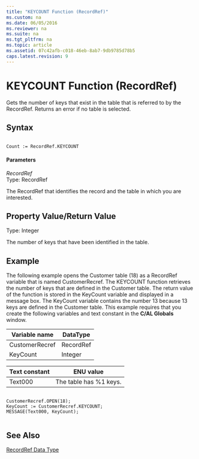 ```yaml
---
title: "KEYCOUNT Function (RecordRef)"
ms.custom: na
ms.date: 06/05/2016
ms.reviewer: na
ms.suite: na
ms.tgt_pltfrm: na
ms.topic: article
ms.assetid: 07c42afb-c018-46eb-8ab7-9db9785d78b5
caps.latest.revision: 9
---
```

# KEYCOUNT Function (RecordRef)
Gets the number of keys that exist in the table that is referred to by the RecordRef. Returns an error if no table is selected.  
  
## Syntax  
  
```  
  
Count := RecordRef.KEYCOUNT  
```  
  
#### Parameters  
 *RecordRef*  
 Type: RecordRef  
  
 The RecordRef that identifies the record and the table in which you are interested.  
  
## Property Value\/Return Value  
 Type: Integer  
  
 The number of keys that have been identified in the table.  
  
## Example  
 The following example opens the Customer table \(18\) as a RecordRef variable that is named CustomerRecref. The KEYCOUNT function retrieves the number of keys that are defined in the Customer table. The return value of the function is stored in the KeyCount variable and displayed in a message box. The KeyCount variable contains the number 13 because 13 keys are defined in the Customer table. This example requires that you create the following variables and text constant in the **C\/AL Globals** window.  
  
|Variable name|DataType|  
|-------------------|--------------|  
|CustomerRecref|RecordRef|  
|KeyCount|Integer|  
  
|Text constant|ENU value|  
|-------------------|---------------|  
|Text000|The table has %1 keys.|  
  
```  
  
CustomerRecref.OPEN(18);  
KeyCount := CustomerRecref.KEYCOUNT;  
MESSAGE(Text000, KeyCount);  
  
```  
  
## See Also  
 [RecordRef Data Type](RecordRef-Data-Type.md)